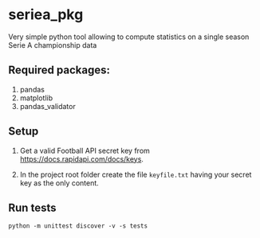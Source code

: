 # seriea_pkg
Very simple python tool allowing to compute statistics on a single season Serie A championship data

## Required packages:

1. pandas
2. matplotlib
3. pandas_validator

## Setup

1. Get a valid Football API secret key from https://docs.rapidapi.com/docs/keys.

1. In the project root folder create the file `keyfile.txt` having your secret key as the only content.

## Run tests

`python -m unittest discover -v -s tests`
